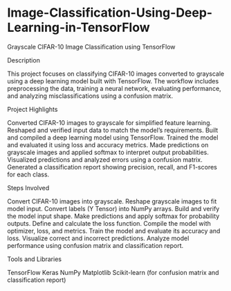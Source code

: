 # Image-Classification-Using-Deep-Learning-in-TensorFlow
Grayscale CIFAR-10 Image Classification using TensorFlow

Description

This project focuses on classifying CIFAR-10 images converted to grayscale using a deep learning model built with TensorFlow.
The workflow includes preprocessing the data, training a neural network, evaluating performance, and analyzing misclassifications using a confusion matrix.

Project Highlights

Converted CIFAR-10 images to grayscale for simplified feature learning.
Reshaped and verified input data to match the model’s requirements.
Built and compiled a deep learning model using TensorFlow.
Trained the model and evaluated it using loss and accuracy metrics.
Made predictions on grayscale images and applied softmax to interpret output probabilities.
Visualized predictions and analyzed errors using a confusion matrix.
Generated a classification report showing precision, recall, and F1-scores for each class.

Steps Involved

Convert CIFAR-10 images into grayscale.
Reshape grayscale images to fit model input.
Convert labels (Y Tensor) into NumPy arrays.
Build and verify the model input shape.
Make predictions and apply softmax for probability outputs.
Define and calculate the loss function.
Compile the model with optimizer, loss, and metrics.
Train the model and evaluate its accuracy and loss.
Visualize correct and incorrect predictions.
Analyze model performance using confusion matrix and classification report.

Tools and Libraries

TensorFlow
Keras
NumPy
Matplotlib
Scikit-learn (for confusion matrix and classification report)
